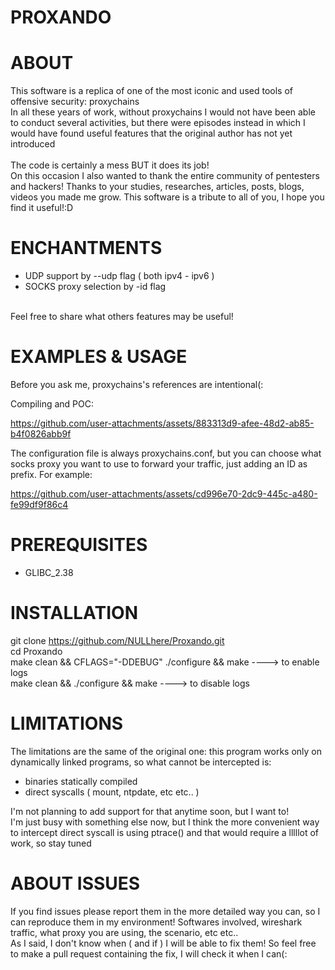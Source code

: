 # PROXANDO



# ABOUT


This software is a replica of one of the most iconic and used tools of offensive security: proxychains<br>
In all these years of work, without proxychains I would not have been able to conduct several activities, but there were episodes instead in which I would have found useful features that the original author has not yet introduced
<br>
<br>
The code is certainly a mess BUT it does its job! <br>
On this occasion I also wanted to thank the entire community of pentesters and hackers! Thanks to your studies, researches, articles, posts, blogs, videos you made me grow. This software is a tribute to all of you, I hope you find it useful!:D<br>

# ENCHANTMENTS

- UDP support by --udp flag ( both ipv4 - ipv6 )<br>
- SOCKS proxy selection by -id flag<br>
<br>
Feel free to share what others features may be useful!<br>




# EXAMPLES & USAGE

Before you ask me, proxychains's references are intentional(:<br>



Compiling and POC:

https://github.com/user-attachments/assets/883313d9-afee-48d2-ab85-b4f0826abb9f




The configuration file is always proxychains.conf, but you can choose what socks proxy you want to use to forward your traffic, just adding an ID as prefix. For example:


https://github.com/user-attachments/assets/cd996e70-2dc9-445c-a480-fe99df9f86c4







# PREREQUISITES

- GLIBC_2.38<br>



# INSTALLATION

git clone https://github.com/NULLhere/Proxando.git<br>
cd Proxando<br>
make clean && CFLAGS="-DDEBUG" ./configure && make ----> to enable logs <br>
make clean && ./configure && make		               ----> to disable logs<br>


# LIMITATIONS

The limitations are the same of the original one: this program works only on dynamically linked programs, so what cannot be intercepted is:
- binaries statically compiled
- direct syscalls ( mount, ntpdate, etc etc.. )

I'm not planning to add support for that anytime soon, but I want to!<br>
I'm just busy with something else now, but I think the more convenient way to intercept direct syscall is using ptrace() and that would require a lllllot of work, so stay tuned<br>



# ABOUT ISSUES

If you find issues please report them in the more detailed way you can, so I can reproduce them in my environment! Softwares involved, wireshark traffic, what proxy you are using, the scenario, etc etc.. <br>
As I said, I don't know when ( and if ) I will be able to fix them! So feel free to make a pull request containing the fix, I will check it when I can(:<br>
